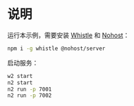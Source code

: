 # 说明
运行本示例，需要安装 [Whistle](https://github.com/avwo/whistle) 和 [Nohost](https://github.com/Tencent/nohost)：

``` sh
npm i -g whistle @nohost/server
```

启动服务：
``` sh
w2 start
n2 start
n2 run -p 7001
n2 run -p 7002
```

